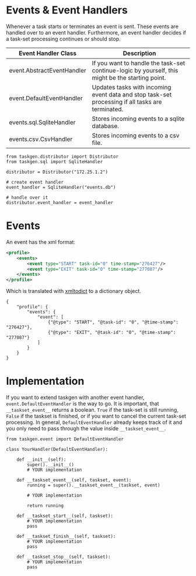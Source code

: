 # Events & Event Handlers

Whenever a task starts or terminates an event is sent. These events are handled
over to an event handler. Furthermore, an event handler decides if a task-set
processing continues or should stop. 

| Event Handler Class | Description |
| --- | --- |
| event.AbstractEventHandler | If you want to handle the task-set continue-logic by yourself, this might be the starting point. |
| event.DefaultEventHandler | Updates tasks with incoming event data and stop task-set processing if all tasks are terminated. |
| events.sql.SqliteHandler | Stores incoming events to a sqlite database. |
| events.csv.CsvHandler | Stores incoming events to a csv file. |

```python3
from taskgen.distributor import Distributor
from taskgen.sql import SqliteHandler

distributor = Distributor("172.25.1.2")

# create event handler
event_handler = SqliteHandler("events.db")

# handle over it
distributor.event_handler = event_handler
```

# Events

An event has the xml format:

```XML
<profile>
	<events>
		<event type="START" task-id="0" time-stamp="276427"/>
		<event type="EXIT" task-id="0" time-stamp="277087"/>
	</events>
</profile>
```

Which is translated with [xmltodict](xmltodict.md) to a dictionary object.

```Python3
{
    "profile": {
        "events": {
            "event": [ 
                {"@type": "START", "@task-id": "0", "@time-stamp": "276427"}, 
                {"@type": "EXIT", "@task-id": "0", "@time-stamp": "277087"}
            ]
        }
    }
}
```


# Implementation

If you want to extend taskgen with another event handler,
`event.DefaultEventHandler` is the way to go.  It is important, that
`__taskset_event__` returns a boolean. `True` if the task-set is still running,
`False` if the taskset is finished, or if you want to cancel the current
task-set processing. In general, `DefaultEventHandler` already keeps track of it
and you only need to pass through the value inside `__taskset_event__`.


```Python3
from taskgen.event import DefaultEventHandler

class YourHandler(DefaultEventHandler):

    def __init__(self):
        super().__init__()
        # YOUR implementation
        
    def __taskset_event__(self, taskset, event):
        running = super().__taskset_event__(taskset, event)

        # YOUR implementation
        
        return running
    
    def __taskset_start__(self, taskset):
        # YOUR implementation
        pass

    def __taskset_finish__(self, taskset):
        # YOUR implementation
        pass

    def __taskset_stop__(self, taskset):
        # YOUR implementation
        pass
```
